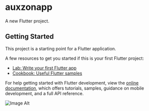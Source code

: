 # auxzonapp

A new Flutter project.

## Getting Started

This project is a starting point for a Flutter application.

A few resources to get you started if this is your first Flutter project:

- [Lab: Write your first Flutter app](https://docs.flutter.dev/get-started/codelab)
- [Cookbook: Useful Flutter samples](https://docs.flutter.dev/cookbook)

For help getting started with Flutter development, view the
[online documentation](https://docs.flutter.dev/), which offers tutorials,
samples, guidance on mobile development, and a full API reference.

![Image Alt]([image_url](https://github.com/4ayyappadasks/Auxzonapp/blob/6f2e0ccceb629826b07aa85972e8215984691e63/images/ui.jpg))
